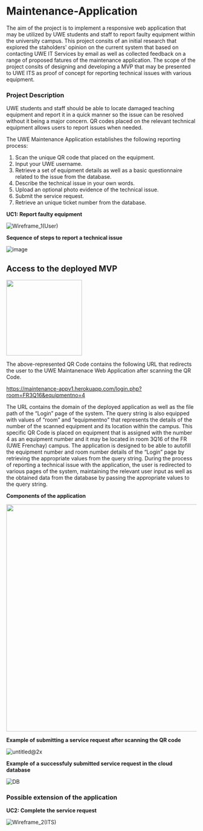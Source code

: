 # Maintenance-Application

The aim of the project is to implement a responsive web application that may be utilized by UWE students and staff to report faulty equipment within the university campus. This project consits of an initial research that explored the staholders' opinion on the current system that based on contacting UWE IT Services by email as well as collected feedback on a range of proposed fatures of the maintenance application. The scope of the project consits of designing and developing a MVP that may be presented to UWE ITS as proof of concept for reporting technical issues with various equipment.

### Project Description

UWE students and staff should be able to locate damaged teaching equipment and report it in a quick manner so the issue can be resolved without it being a major concern. QR codes placed on the relevant technical equipment allows users to report issues when needed.

The UWE Maintenance Application establishes the following reporting process:

1. Scan the unique QR code that placed on the equipment.
2. Input your UWE username.
3. Retrieve a set of equipment details as well as a basic questionnaire related to the issue from the database.
4. Describe the technical issue in your own words.
5. Upload an optional photo evidence of the technical issue.
6. Submit the service request.
7. Retrieve an unique ticket number from the database.  
    
**UC1: Report faulty equipment**  

![Wireframe_1(User)](https://user-images.githubusercontent.com/79979904/180199178-2ed540fe-ec46-483e-ae37-6a7db17bffa6.png)  
  
  
**Sequence of steps to report a technical issue**  

![image](https://user-images.githubusercontent.com/79979904/180201836-8b133397-4820-49df-b896-626180cdc329.png)  

## Access to the deployed MVP

<img src="https://user-images.githubusercontent.com/79979904/180199771-f7100d7b-a13f-4c86-a851-07e6424b096f.png" width="200">

The above-represented QR Code contains the following URL that redirects the user to the UWE Maintanenace Web Application after scanning the QR Code. 

https://maintenance-appv1.herokuapp.com/login.php?room=FR3Q16&equipmentno=4

The URL contains the domain of the deployed application as well as the file path of the “Login” page of the system. The query string is also equipped with values of “room” and “equipmentno” that represents the details of the number of the scanned equipment and its location within the campus. 
This specific QR Code is placed on equipment that is assigned with the number 4 as an equipment number and it may be located in room 3Q16 of the FR (UWE Frenchay) campus. The application is designed to be able to autofill the equipment number and room number details of the “Login” page by retrieving the appropriate values from the query string.
During the process of reporting a technical issue with the application, the user is redirected to various pages of the system, maintaining the relevant user input as well as the obtained data from the database by passing the appropriate values to the query string.  

**Components of the application**  

<img src="https://user-images.githubusercontent.com/79979904/180219145-9caa0eea-bec7-4c74-9fd9-dbe5d1d69083.png" width="700" height="600">

**Example of submitting a service request after scanning the QR code**  

![untitled@2x](https://user-images.githubusercontent.com/79979904/180428849-d0222df0-dca0-457e-abb3-3b5ca1f87af3.png)

**Example of a successfuly submitted service request in the cloud database**

![DB](https://user-images.githubusercontent.com/79979904/180403775-c80867ab-e18c-4347-8c1e-0e6d25dd29d9.PNG)


### Possible extension of the application  
**UC2: Complete the service request**  

![Wireframe_2(ITS)](https://user-images.githubusercontent.com/79979904/180199257-a7e0cba0-b3c7-4dd0-a5fa-112cbea8d825.png)




